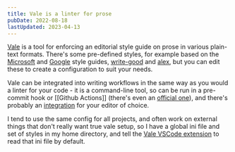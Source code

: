 ```yaml
---
title: Vale is a linter for prose
pubDate: 2022-08-18
lastUpdated: 2023-04-13
---
```


[Vale](https://vale.sh/) is a tool for enforcing an editorial style guide on prose in various plain-text formats. There's some pre-defined styles, for example based on the [Microsoft](https://docs.microsoft.com/en-us/style-guide/welcome/) and [Google](https://developers.google.com/style/) style guides, [write-good](https://www.npmjs.com/package/write-good) and [alex](https://github.com/get-alex/alex), but you can edit these to create a configuration to suit your needs.

Vale can be integrated into writing workflows in the same way as you would a linter for your code - it is a command-line tool, so can be run in a pre-commit hook or [[Github Actions]] (there's even an [official one](https://github.com/errata-ai/vale-action)), and there's probably an [integration](https://vale.sh/docs/integrations/guide/) for your editor of choice.

I tend to use the same config for all projects, and often work on external things that don't really want true vale setup, so I have a global ini file and set of styles in my home directory, and tell the [Vale VSCode extension](https://marketplace.visualstudio.com/items?itemName=errata-ai.vale-server) to read that ini file by default.
